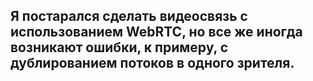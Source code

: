 ## Я постарался сделать видеосвязь с использованием WebRTC, но все же иногда возникают ошибки, к примеру, с дублированием потоков в одного зрителя.
